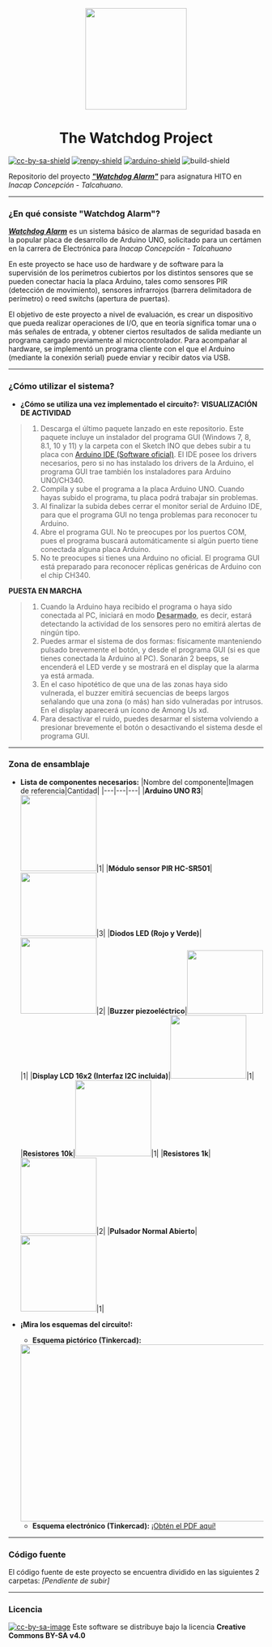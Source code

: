 [cc-by-sa]: http://creativecommons.org/licenses/by-sa/4.0/
[renpy]: https://renpy.org/
[arduino]: https://www.arduino.cc/

[cc-by-sa-image]: https://licensebuttons.net/l/by-sa/4.0/88x31.png
[cc-by-sa-shield]: https://img.shields.io/badge/Licencia-CC--BY--SA%204.0-brightgreen
[renpy-shield]: https://img.shields.io/badge/Motor%20Gráfico-Ren'Py-red
[arduino-shield]: https://img.shields.io/badge/Hardware-Arduino-blue
[build-shield]: https://img.shields.io/badge/Build-Not%20available-yellow

<p align="center">
  <img width="200" height="200" src="https://user-images.githubusercontent.com/77955772/193131412-71156534-2981-4b9b-bc94-21015538ff8c.png">
</p>

<h1 align = "center"> The Watchdog Project </h1>

[![cc-by-sa-shield]][cc-by-sa] [![renpy-shield]][renpy] [![arduino-shield]][arduino] ![build-shield]

Repositorio del proyecto _**<ins>"Watchdog Alarm"</ins>**_ para asignatura HITO en _Inacap Concepción - Talcahuano_.

---

### ¿En qué consiste "Watchdog Alarm"?
_**<ins>Watchdog Alarm</ins>**_ es un sistema básico de alarmas de seguridad basada en la popular placa de desarrollo de Arduino UNO, solicitado para un certámen en la carrera de Electrónica para _Inacap Concepción - Talcahuano_

En este proyecto se hace uso de hardware y de software para la supervisión de los perímetros cubiertos por los distintos sensores que se pueden conectar hacia la placa Arduino, tales como sensores PIR (detección de movimiento), sensores infrarrojos (barrera delimitadora de perímetro) o reed switchs (apertura de puertas).

El objetivo de este proyecto a nivel de evaluación, es crear un dispositivo que pueda realizar operaciones de I/O, que en teoría significa tomar una o más señales de entrada, y obtener ciertos resultados de salida mediante un programa cargado previamente al microcontrolador.
Para acompañar al hardware, se implementó un programa cliente con el que el Arduino (mediante la conexión serial) puede enviar y recibir datos via USB.

---

### ¿Cómo utilizar el sistema?

* **¿Cómo se utiliza una vez implementado el circuito?:**
**VISUALIZACIÓN DE ACTIVIDAD**
> 1) Descarga el último paquete lanzado en este repositorio. Este paquete incluye un instalador del programa GUI (Windows 7, 8, 8.1, 10 y 11) y la carpeta con el Sketch INO que debes subir a tu placa con [Arduino IDE (Software oficial)](https://www.arduino.cc/en/software). El IDE posee los drivers necesarios, pero si no has instalado los drivers de la Arduino, el programa GUI trae también los instaladores para Arduino UNO/CH340.
> 2) Compila y sube el programa a la placa Arduino UNO. Cuando hayas subido el programa, tu placa podrá trabajar sin problemas.
> 3) Al finalizar la subida debes cerrar el monitor serial de Arduino IDE, para que el programa GUI no tenga problemas para reconocer tu Arduino.
> 4) Abre el programa GUI. No te preocupes por los puertos COM, pues el programa buscará automáticamente si algún puerto tiene conectada alguna placa Arduino.
> 5) No te preocupes si tienes una Arduino no oficial. El programa GUI está preparado para reconocer réplicas genéricas de Arduino con el chip CH340.

**PUESTA EN MARCHA**
> 1) Cuando la Arduino haya recibido el programa o haya sido conectada al PC, iniciará en modo <ins>**Desarmado**</ins>, es decir, estará detectando la actividad de los sensores pero no emitirá alertas de ningún tipo.
> 2) Puedes armar el sistema de dos formas: físicamente manteniendo pulsado brevemente el botón, y desde el programa GUI (si es que tienes conectada la Arduino al PC). Sonarán 2 beeps, se encenderá el LED verde y se mostrará en el display que la alarma ya está armada.
> 3) En el caso hipotético de que una de las zonas haya sido vulnerada, el buzzer emitirá secuencias de beeps largos señalando que una zona (o más) han sido vulneradas por intrusos. En el display aparecerá un ícono de Among Us xd.
> 4) Para desactivar el ruido, puedes desarmar el sistema volviendo a presionar brevemente el botón o desactivando el sistema desde el programa GUI.

---

### Zona de ensamblaje

* **Lista de componentes necesarios:**
  |Nombre del componente|Imagen de referencia|Cantidad|
  |---|---|---|
  |**Arduino UNO R3**|<img width="150" height="150" src="https://arduino.cl/wp-content/uploads/2019/09/Arduino-Uno.jpg">|1|
  |**Módulo sensor PIR HC-SR501**|<img width="150" height="125" src="https://www.seekpng.com/png/detail/356-3562233_pir-motion-sensor-module-pir-motion-sensor.png">|3|
  |**Diodos LED (Rojo y Verde)**|<img width="150" height="150" src="https://atlas-content-cdn.pixelsquid.com/assets_v2/283/2830791147733914962/jpeg-600/G03.jpg">|2|
  |**Buzzer piezoeléctrico**|<img width="150" height="125" src="https://http2.mlstatic.com/D_NQ_NP_894633-MLC48098689757_112021-O.webp">|1|
  |**Display LCD 16x2 (Interfaz I2C incluida)**|<img width="150" height="125" src="https://www.winstar.com.tw/uploads/photos/character-lcd-display-modules/WH1602W-TDI-2.jpg">|1|
  |**Resistores 10k**|<img width="150" height="150" src=https://m.media-amazon.com/images/I/51FT14kt4HL._SX466_.jpg>|1|
  |**Resistores 1k**|<img width="150" height="150" src=https://i.ebayimg.com/images/g/C9gAAOSwqMxfi3dA/s-l500.jpg>|2|
  |**Pulsador Normal Abierto**|<img width="150" height="150" src=https://cdn.sparkfun.com//assets/parts/2/6/2/9/09190-03-L.jpg>|1|
  

* **¡Mira los esquemas del circuito!:**
  - **Esquema pictórico (Tinkercad):**
  <img width="720" height="349" src="https://user-images.githubusercontent.com/77955772/195632456-7d74b375-e121-447c-8d95-80e984914c8f.png">
  
  - **Esquema electrónico (Tinkercad):**
  [¡Obtén el PDF aquí!](https://github.com/CharlieFuu69/The_Watchdog_Project/files/9777993/The_Watchdog_Project_Scheme_02.pdf)

---

### Código fuente
El código fuente de este proyecto se encuentra dividido en las siguientes 2 carpetas:
_[Pendiente de subir]_

---

### Licencia
[![cc-by-sa-image]][cc-by-sa]
Este software se distribuye bajo la licencia **Creative Commons BY-SA v4.0**
